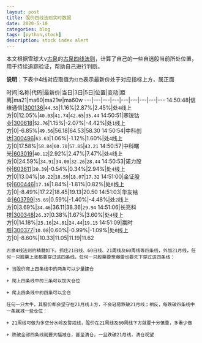 ```yaml
---
layout: post
title: 股价四线法则实时数据
date: 2020-5-10
categories: blog
tags: [python,stock]
description: stock index alert
---
```



本文根据雪球大v[古泉](https://xueqiu.com/u/7148646888)的[古泉四线法则](https://xueqiu.com/7148646888/130498192)，计算了自己的一些自选股当前所处位置，用于持续追踪验证，帮助自己进行判断。

**说明**：下表中4线对应取值为`红色`表示最新价处于对应指标上方，属正面

时间|名称|代码|最新价|当日|3日|5日|位置|变动|距离|ma21|ma60|ma21w|ma60w
---|---|---|---|---|---|---|---|---
14:50:48|信维通信|[300136](https://xueqiu.com/S/SZ300136)|`44.55`|1.16%|2.87%|2.45%|处`4`线上方|0|12.05%|`40.03`|`41.74`|`42.65`|`35.44`
14:50:51|寒锐钴业|[300618](https://xueqiu.com/S/SZ300618)|`52.76`|1.15%|-2.07%|-4.42%|处`1`线上方|0|-6.85%|`49.56`|56.18|64.53|58.30
14:50:54|中科创达|[300496](https://xueqiu.com/S/SZ300496)|`63.63`|1.06%|-1.12%|1.60%|处`4`线上方|0|17.58%|`58.84`|`60.70`|`57.85`|`43.21`
14:50:57|中科曙光|[603019](https://xueqiu.com/S/SH603019)|`40.12`|2.92%|2.47%|7.47%|处`4`线上方|0|24.59%|`34.91`|`34.00`|`32.26`|`28.44`
14:50:53|诺力股份|[603611](https://xueqiu.com/S/SH603611)|`20.39`|-0.54%|0.34%|2.94%|处`4`线上方|0|13.04%|`18.22`|`18.59`|`18.07`|`17.32`
14:51:00|金证股份|[600446](https://xueqiu.com/S/SH600446)|`17.16`|1.84%|-1.81%|0.82%|处`0`线上方|0|-8.49%|17.22|18.45|19.13|20.50
14:51:03|华友钴业|[603799](https://xueqiu.com/S/SH603799)|`35.69`|0.59%|-1.40%|-4.48%|处`2`线上方|0|3.69%|`34.46`|36.11|38.36|`29.94`
14:51:06|长亮科技|[300348](https://xueqiu.com/S/SZ300348)|`26.37`|0.38%|1.67%|3.60%|处`4`线上方|0|14.18%|`25.16`|`24.81`|`24.44`|`19.15`
14:51:09|赢时胜|[300377](https://xueqiu.com/S/SZ300377)|`10.08`|0.60%|-0.99%|-1.09%|处`0`线上方|0|-8.60%|10.33|11.05|11.19|11.62

```
古泉4线法则的精髓如下。抓住21日线、60日线、21周线及60周线等四条线，外加21月线，任何一只股票上涨都要穿过这四条线，任何一只股票要想爆雷也要先下穿过这四条线：

+ 当股价爬上四条线中的两条可以少量建仓

+ 爬上四条线中的三条可以加大仓位

+ 爬上四条线中的四条可以全仓

任何一只大牛，其股价都会坚守在21月线上方，不会轻易跌破21月线；相反，每跌破四条线中一条就减一些仓位：

+ 21周线可做为多空分水岭及警戒线，股价在21周线及60周线下方就要十分慎重，多看少做

+ 跌破全部四条线就要大幅减仓，甚至清仓，一旦跌破21月线，清仓观望
```